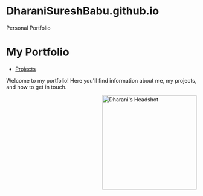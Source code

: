 # DharaniSureshBabu.github.io
Personal Portfolio
# My Portfolio

- [Projects](docs/projects.md)

Welcome to my portfolio! Here you'll find information about me, my projects, and how to get in touch.

<img src="/images/Dharani_Headshot_photo.jpg" alt="Dharani's Headshot" width="250" align="right" />
